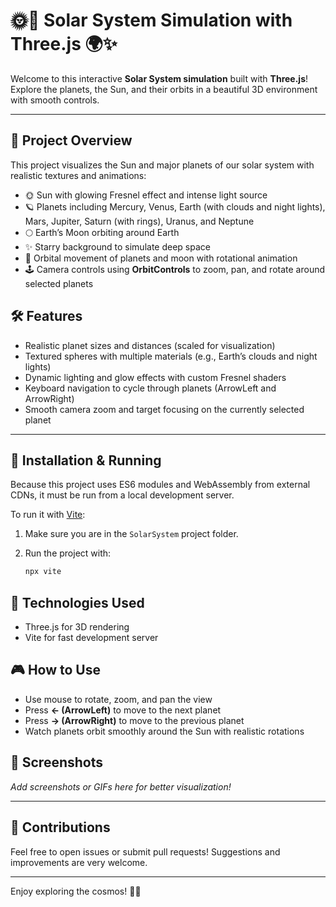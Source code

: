 # 🌞🚀 Solar System Simulation with Three.js 🌍✨

Welcome to this interactive **Solar System simulation** built with **Three.js**! Explore the planets, the Sun, and their orbits in a beautiful 3D environment with smooth controls.

---

## 🎯 Project Overview

This project visualizes the Sun and major planets of our solar system with realistic textures and animations:

- 🌞 Sun with glowing Fresnel effect and intense light source  
- 🪐 Planets including Mercury, Venus, Earth (with clouds and night lights), Mars, Jupiter, Saturn (with rings), Uranus, and Neptune  
- 🌕 Earth’s Moon orbiting around Earth  
- ✨ Starry background to simulate deep space  
- 🔄 Orbital movement of planets and moon with rotational animation  
- 🕹️ Camera controls using **OrbitControls** to zoom, pan, and rotate around selected planets  



## 🛠️ Features

- Realistic planet sizes and distances (scaled for visualization)  
- Textured spheres with multiple materials (e.g., Earth’s clouds and night lights)  
- Dynamic lighting and glow effects with custom Fresnel shaders  
- Keyboard navigation to cycle through planets (ArrowLeft and ArrowRight)  
- Smooth camera zoom and target focusing on the currently selected planet  

---

## 🚀 Installation & Running
Because this project uses ES6 modules and WebAssembly from external CDNs, it must be run from a local development server.

To run it with [Vite](https://vitejs.dev/):

1. Make sure you are in the `SolarSystem` project folder.
2. Run the project with:

   ```bash
   npx vite
   ```

## 🎨 Technologies Used
- Three.js for 3D rendering
- Vite for fast development server

## 🎮 How to Use

- Use mouse to rotate, zoom, and pan the view
- Press **← (ArrowLeft)** to move to the next planet
- Press **→ (ArrowRight)** to move to the previous planet
- Watch planets orbit smoothly around the Sun with realistic rotations

📸 Screenshots
--------------

_Add screenshots or GIFs here for better visualization!_

---

🤝 Contributions
----------------

Feel free to open issues or submit pull requests! Suggestions and improvements are very welcome.

---

Enjoy exploring the cosmos! 🌌✨
